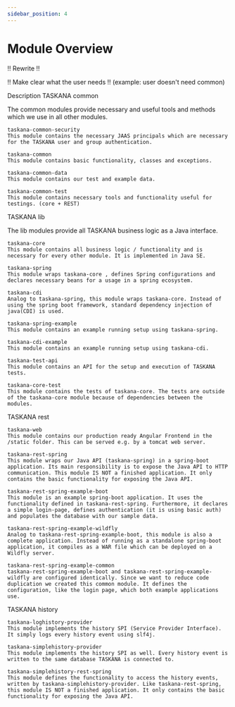 ```yaml
---
sidebar_position: 4
---
```


# Module Overview

!! Rewrite !!

!! Make clear what the user needs !! (example: user doesn't need common)

Description
TASKANA common

The common modules provide necessary and useful tools and methods which we use in all other modules.

    taskana-common-security
    This module contains the necessary JAAS principals which are necessary for the TASKANA user and group authentication. 

    taskana-common
    This module contains basic functionality, classes and exceptions. 

    taskana-common-data
    This module contains our test and example data.

    taskana-common-test
    This module contains necessary tools and functionality useful for testings. (core + REST)  

TASKANA lib

The lib modules provide all TASKANA business logic as a Java interface. 

    taskana-core
    This module contains all business logic / functionality and is necessary for every other module. It is implemented in Java SE. 

    taskana-spring
    This module wraps taskana-core , defines Spring configurations and declares necessary beans for a usage in a spring ecosystem.

    taskana-cdi
    Analog to taskana-spring, this module wraps taskana-core. Instead of using the spring boot framework, standard dependency injection of java(CDI) is used.

    taskana-spring-example
    This module contains an example running setup using taskana-spring.

    taskana-cdi-example
    This module contains an example running setup using taskana-cdi.

    taskana-test-api
    This module contains an API for the setup and execution of TASKANA tests.

    taskana-core-test
    This module contains the tests of taskana-core. The tests are outside of the taskana-core module because of dependencies between the modules. 

TASKANA rest

    taskana-web
    This module contains our production ready Angular Frontend in the /static folder. This can be served e.g. by a tomcat web server.

    taskana-rest-spring
    This module wraps our Java API (taskana-spring) in a spring-boot application. Its main responsibility is to expose the Java API to HTTP communication. This module IS NOT a finished application. It only contains the basic functionality for exposing the Java API.

    taskana-rest-spring-example-boot
    This module is an example spring-boot application. It uses the functionality defined in taskana-rest-spring. Furthermore, it declares a simple login-page, defines authentication (it is using basic auth) and populates the database with our sample data.

    taskana-rest-spring-example-wildfly
    Analog to taskana-rest-spring-example-boot, this module is also a complete application. Instead of running as a standalone spring-boot application, it compiles as a WAR file which can be deployed on a Wildfly server. 

    taskana-rest-spring-example-common
    taskana-rest-spring-example-boot and taskana-rest-spring-example-wildfly are configured identically. Since we want to reduce code duplication we created this common module. It defines the configuration, like the login page, which both example applications use. 

 TASKANA history

    taskana-loghistory-provider
    This module implements the history SPI (Service Provider Interface). It simply logs every history event using slf4j. 

    taskana-simplehistory-provider
    This module implements the history SPI as well. Every history event is written to the same database TASKANA is connected to.

    taskana-simplehistory-rest-spring
    This module defines the functionality to access the history events, written by taskana-simplehistory-provider. Like taskana-rest-spring, this module IS NOT a finished application. It only contains the basic functionality for exposing the Java API.